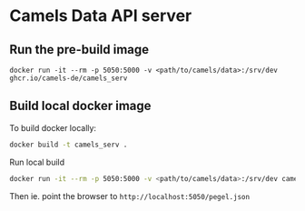 # Camels Data API server

## Run the pre-build image

```
docker run -it --rm -p 5050:5000 -v <path/to/camels/data>:/srv/dev ghcr.io/camels-de/camels_serv
```

## Build local docker image
To build docker locally:

```bash
docker build -t camels_serv .
```

Run local build
```bash
docker run -it --rm -p 5050:5000 -v <path/to/camels/data>:/srv/dev camels_serv
```

Then ie. point the browser to `http://localhost:5050/pegel.json`
